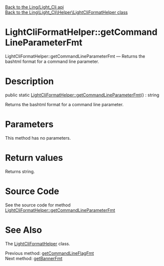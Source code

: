 [Back to the Ling/Light_Cli api](https://github.com/lingtalfi/Light_Cli/blob/master/doc/api/Ling/Light_Cli.md)<br>
[Back to the Ling\Light_Cli\Helper\LightCliFormatHelper class](https://github.com/lingtalfi/Light_Cli/blob/master/doc/api/Ling/Light_Cli/Helper/LightCliFormatHelper.md)


LightCliFormatHelper::getCommandLineParameterFmt
================



LightCliFormatHelper::getCommandLineParameterFmt — Returns the bashtml format for a command line parameter.




Description
================


public static [LightCliFormatHelper::getCommandLineParameterFmt](https://github.com/lingtalfi/Light_Cli/blob/master/doc/api/Ling/Light_Cli/Helper/LightCliFormatHelper/getCommandLineParameterFmt.md)() : string




Returns the bashtml format for a command line parameter.




Parameters
================

This method has no parameters.


Return values
================

Returns string.








Source Code
===========
See the source code for method [LightCliFormatHelper::getCommandLineParameterFmt](https://github.com/lingtalfi/Light_Cli/blob/master/Helper/LightCliFormatHelper.php#L60-L63)


See Also
================

The [LightCliFormatHelper](https://github.com/lingtalfi/Light_Cli/blob/master/doc/api/Ling/Light_Cli/Helper/LightCliFormatHelper.md) class.

Previous method: [getCommandLineFlagFmt](https://github.com/lingtalfi/Light_Cli/blob/master/doc/api/Ling/Light_Cli/Helper/LightCliFormatHelper/getCommandLineFlagFmt.md)<br>Next method: [getBannerFmt](https://github.com/lingtalfi/Light_Cli/blob/master/doc/api/Ling/Light_Cli/Helper/LightCliFormatHelper/getBannerFmt.md)<br>

